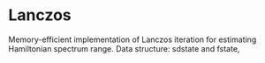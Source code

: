 # Lanczos
Memory-efficient implementation of Lanczos iteration for estimating Hamiltonian spectrum range.
Data structure: sdstate and fstate, 
